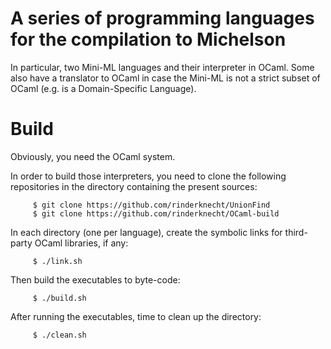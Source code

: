 # A series of programming languages for the compilation to Michelson

In particular, two Mini-ML languages and their interpreter in
OCaml. Some also have a translator to OCaml in case the Mini-ML is not
a strict subset of OCaml (e.g. is a Domain-Specific Language).

# Build

Obviously, you need the OCaml system.

In order to build those interpreters, you need to clone the following
repositories in the directory containing the present sources:

         $ git clone https://github.com/rinderknecht/UnionFind
         $ git clone https://github.com/rinderknecht/OCaml-build

In each directory (one per language), create the symbolic links for
third-party OCaml libraries, if any:

         $ ./link.sh

Then build the executables to byte-code:

         $ ./build.sh

After running the executables, time to clean up the directory:

         $ ./clean.sh

